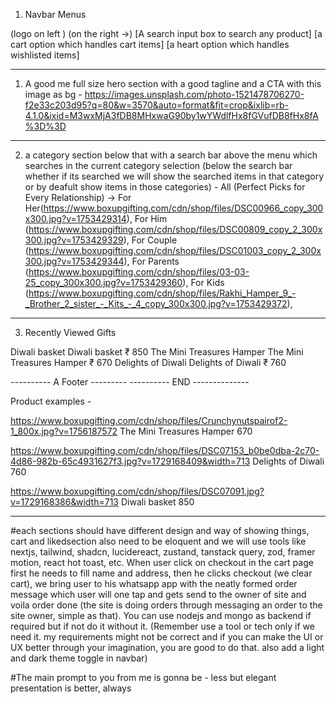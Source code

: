 1. Navbar Menus 

(logo on left )
(on the right ->)
[A search input box to search any product]
[a cart option which handles cart items]
[a heart option which handles wishlisted items]

------

1. A good me full size hero section with a good tagline and a CTA with this image as bg - https://images.unsplash.com/photo-1521478706270-f2e33c203d95?q=80&w=3570&auto=format&fit=crop&ixlib=rb-4.1.0&ixid=M3wxMjA3fDB8MHxwaG90by1wYWdlfHx8fGVufDB8fHx8fA%3D%3D

-------

2. a category section below that with a search bar above the menu which searches in the current category selection (below the search bar whether if its searched we will show the searched items in that category or by deafult show items in those categories) - All (Perfect Picks for Every Relationship) -> For Her(https://www.boxupgifting.com/cdn/shop/files/DSC00966_copy_300x300.jpg?v=1753429314), For Him (https://www.boxupgifting.com/cdn/shop/files/DSC00809_copy_2_300x300.jpg?v=1753429329), For Couple (https://www.boxupgifting.com/cdn/shop/files/DSC01003_copy_2_300x300.jpg?v=1753429344), For Parents (https://www.boxupgifting.com/cdn/shop/files/03-03-25_copy_300x300.jpg?v=1753429360), For Kids (https://www.boxupgifting.com/cdn/shop/files/Rakhi_Hamper_9_-_Brother_2_sister_-_Kits_-_4_copy_300x300.jpg?v=1753429372), 

 
 ----------
3. Recently Viewed Gifts

Diwali basket
Diwali basket
₹ 850
The Mini Treasures Hamper
The Mini Treasures Hamper
₹ 670
Delights of Diwali
Delights of Diwali
₹ 760

---------- A Footer ---------
---------- END --------------

Product examples -

https://www.boxupgifting.com/cdn/shop/files/Crunchynutspairof2-1_800x.jpg?v=1756187572
The Mini Treasures Hamper
670

https://www.boxupgifting.com/cdn/shop/files/DSC07153_b0be0dba-2c70-4d86-982b-65c4931627f3.jpg?v=1729168409&width=713
Delights of Diwali
760

https://www.boxupgifting.com/cdn/shop/files/DSC07091.jpg?v=1729168386&width=713
Diwali basket
850

--------

#each sections should have different design and way of showing things, cart and likedsection also need to be eloquent and we will use tools like nextjs, tailwind, shadcn, lucidereact, zustand, tanstack query,    zod, framer motion, react hot toast, etc. When user click on checkout in the cart page first he needs to fill name and address, then he clicks checkout (we clear cart), we bring user to his whatsapp app with the neatly formed order message which user will one tap and gets send to the owner of site and voila order done (the site is doing orders through messaging an order to the site owner, simple as that). You can use nodejs and mongo as backend if required but if not do it without it. (Remember use a tool or tech only if we need it. my requirements might not be correct and if you can make the UI or UX better through your imagination, you are good to do that. also add a light and dark theme toggle in navbar)


#The main prompt to you from me is gonna be - less but elegant presentation is better, always